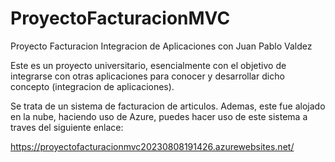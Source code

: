 # ProyectoFacturacionMVC
Proyecto Facturacion Integracion de Aplicaciones con Juan Pablo Valdez

Este es un proyecto universitario, esencialmente con el objetivo de integrarse con otras aplicaciones para conocer y desarrollar dicho concepto (integracion de aplicaciones).

Se trata de un sistema de facturacion de articulos. 
Ademas, este fue alojado en la nube, haciendo uso de Azure, puedes hacer uso de este sistema a traves del siguiente enlace:

https://proyectofacturacionmvc20230808191426.azurewebsites.net/
